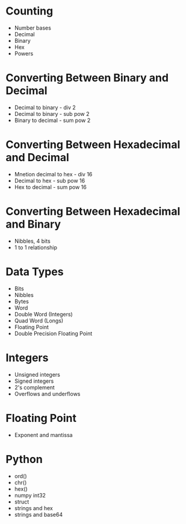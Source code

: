 # Counting
* Number bases
* Decimal
* Binary
* Hex
* Powers

# Converting Between Binary and Decimal
* Decimal to binary - div 2
* Decimal to binary - sub pow 2
* Binary to decimal - sum pow 2

# Converting Between Hexadecimal and Decimal
* Mnetion decimal to hex - div 16
* Decimal to hex - sub pow 16
* Hex to decimal - sum pow 16

# Converting Between Hexadecimal and Binary
* Nibbles, 4 bits
* 1 to 1 relationship

# Data Types
* Bits
* Nibbles
* Bytes
* Word
* Double Word (Integers)
* Quad Word (Longs)
* Floating Point
* Double Precision Floating Point

# Integers
* Unsigned integers
* Signed integers
* 2's complement
* Overflows and underflows

# Floating Point
* Exponent and mantissa

# Python
* ord()
* chr()
* hex()
* numpy int32
* struct
* strings and hex
* strings and base64
